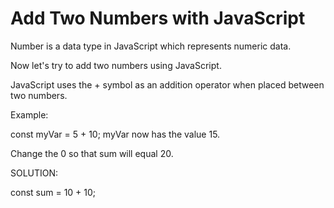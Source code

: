 # Add Two Numbers with JavaScript

Number is a data type in JavaScript which represents numeric data.

Now let's try to add two numbers using JavaScript.

JavaScript uses the + symbol as an addition operator when placed between two numbers.

Example:

const myVar = 5 + 10;
myVar now has the value 15.

Change the 0 so that sum will equal 20.


SOLUTION:

const sum = 10 + 10;